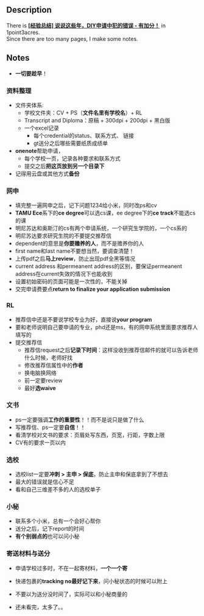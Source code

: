 ## Description
There is [**[经验总结] 说说这些年，DIY申请中犯的错误 - 有加分！**](http://www.1point3acres.com/bbs/thread-80717-1-1.html) in 1point3acres.   
Since there are too many pages, I make some notes.  

## Notes
* **一切要趁早**！

### 资料整理
* 文件夹体系:   
  * 学校文件夹：CV + PS（**文件名里有学校名**）+ RL
  * Transcript and Diploma：原稿 + 300dpi + 200dpi + 黑白版
  * 一个excel记录
    * 每个credential的status、联系方式、 链接
    * gt送分之后哪些需要纸质成绩单
* **onenote**帮助申请，
  * 每个学校一页，记录各种要求和联系方式
  * 提交之后**把这页放到另一个目录下**
* 记得用云盘或其他方式**备份**

### 网申
* 填完整一遍网申之后，记下问题1234给小米，同时改ps和cv
* **TAMU Ece**系下的**ce degree**可以选cs课，ee degree下的**ce track**不能选cs的课
* 明尼苏达和奥斯汀的cs有两个申请系统，一个研究生学院的，一个cs系的
* 明尼苏达要求研究生院的不要提交推荐信
* dependent的意思是**你要赡养的人**，而不是赡养你的人
* first name和last name不要想当然，要调查清楚！
* 上传pdf之后**马上review**，防止出现pdf全黑等情况
* current address 和permeanent address的区别，要保证permeanent address在current失效的情况下也能收到
* 设置初始密码的页面可能是一次性的，不能关掉
* 交完申请费要点**return to finalize your application submission**

### RL
* 推荐信中还是不要说学校专业为好，直接说**your program**
* 要和老师说明自己要申请的专业，phd还是ms，有的网申系统里面要求推荐人填写的
* 提交推荐信
  * 推荐信request之后**记录下时间**：这样没收到推荐信邮件的就可以告诉老师什么时候，老师好找
  * 修改推荐信属性中的**作者**
  * 换电脑换网络
  * 前一定要review
  * 最好**选waive**

### 文书
* ps一定要强调**工作的重要性**！！而不是说只是做了什么
* 写推荐信、ps一定要**自信**！！
* 看清学校对文书的要求：页眉处写东西，页宽，行距，字数上限
* CV有的要求一页以内

### 选校
* 选校list一定要**冲刺 > 主申 > 保底**，防止主申和保底拿到了不想去
* 最大的错误就是信心不足
* 看和自己三维差不多的人的选校单子

### 小秘
* 联系多个小米，总有一个会好心帮你
* 送分之后，记下report的时间
* **有个别弱点的**也可以问小秘

### 寄送材料与送分
* 申请学校过多时，不在一起寄材料，**一个一个寄**
* 快递包裹的**tracking no最好记下来**，问小秘状态的时候可以附上
* 不要以为送分没时间了，实际可以和小秘商量的

* 还未看完，太多了。。
